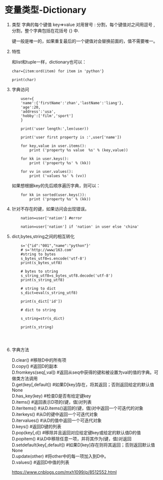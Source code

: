 # 变量类型-Dictionary   
1. 类型
    字典的每个键值 key=>value 对用冒号 : 分割，每个键值对之间用逗号 , 分割，整个字典包括在花括号 {} 中.
    
    键一般是唯一的，如果重复最后的一个键值对会替换前面的，值不需要唯一。
    
2. 特性

    和list和tuple一样，dictionary也可以：
    
    ```
    char={item:ord(item) for item in 'python'}

    print(char)
    ```

3. 字典访问

    ```
        user={
        'name':{'firstName':'zhan','lastName':'liang'},
        'age':20,
        'address':'usa',
        'hobby':['film','sport']
        }

        print('user length:',len(user))

        print('user first property is :',user['name'])
        
        for key,value in user.items():
            print ('property %s value  %s' % (key,value))
        
        for kk in user.keys():
            print ('property %s' % (kk))
        
        for vv in user.values():
            print ('values %s' % (vv))

    ```
    
    如果想根据key的先后顺序遍历字典，则可以：
    
    ```
        for kk in sorted(user.keys()):
            print ('property %s' % (kk))
    ```
4. 针对不存在的键，如果访问会出现错误。

    ```
        nation=user['nation'] #error
        
        nation=user['nation'] if 'nation' in user else 'china'
    ```
5. dict,bytes,string之间的相互转化

    ```
        s='{"id":"001","name":"python"}'
        # s='http://www/163.com'
        #string to bytes
        s_bytes_utf8=s.encode('utf-8')
        print(s_bytes_utf8)
        
        # bytes to string
        s_string_utf8=s_bytes_utf8.decode('utf-8')
        print(s_string_utf8)
        
        # string to dict
        s_dict=eval(s_string_utf8)
        
        print(s_dict['id'])
        
        # dict to string
        
        s_string=str(s_dict)
        
        print(s_string)
        
        
        
    ```


6. 字典方法

	D.clear()                              #移除D中的所有项  
	D.copy()                               #返回D的副本  
	D.fromkeys(seq[,val])                  #返回从seq中获得的键和被设置为val的值的字典。可做类方法调用  
	D.get(key[,default])                   #如果D[key]存在，将其返回；否则返回给定的默认值None  
	D.has_key(key)                         #检查D是否有给定键key  
	D.items()                              #返回表示D项的(键，值)对列表  
	D.iteritems()                          #从D.items()返回的(键，值)对中返回一个可迭代的对象  
	D.iterkeys()                           #从D的键中返回一个可迭代对象  
	D.itervalues()                         #从D的值中返回一个可迭代对象  
	D.keys()                               #返回D键的列表  
	D.pop(key[,d])                         #移除并且返回对应给定键key或给定的默认值D的值  
	D.popitem()                            #从D中移除任意一项，并将其作为(键，值)对返回  
	D.setdefault(key[,default])            #如果D[key]存在则将其返回；否则返回默认值None  
	D.update(other)                        #将other中的每一项加入到D中。  
	D.values()                             #返回D中值的列表
	
	https://www.cnblogs.com/mxh1099/p/8512552.html